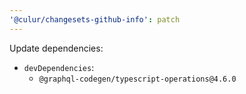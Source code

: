 ```yaml
---
'@culur/changesets-github-info': patch
---
```


Update dependencies:

- `devDependencies`:
  - `@graphql-codegen/typescript-operations@4.6.0`

